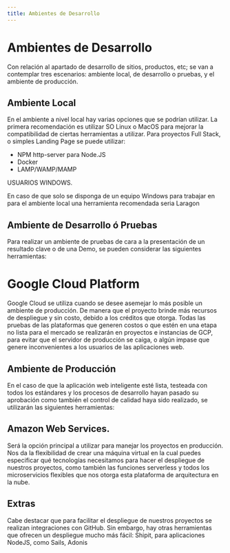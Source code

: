 ```yaml
---
title: Ambientes de Desarrollo
---
```

# Ambientes de Desarrollo
Con relación al apartado de desarrollo de sitios, productos, etc; se van a contemplar tres escenarios: ambiente local, de desarrollo o pruebas, y el ambiente de producción.
## Ambiente Local
En el ambiente a nivel local hay varias opciones que se podrían utilizar. La primera recomendación es utilizar SO Linux o MacOS para mejorar la compatibilidad de ciertas herramientas a utilizar.
Para proyectos Full Stack, o simples Landing Page se puede utilizar:
- NPM http-server para Node.JS
- Docker
- LAMP/WAMP/MAMP

USUARIOS WINDOWS.

En caso de que solo se disponga de un equipo Windows para trabajar en para el ambiente local una herramienta recomendada seria Laragon

## Ambiente de Desarrollo ó Pruebas

Para realizar un ambiente de pruebas de cara a la presentación de un resultado clave o de una Demo, se pueden considerar las siguientes herramientas:

# Google Cloud Platform

Google Cloud se utiliza cuando se desee asemejar lo más posible un ambiente de producción. De manera que el proyecto brinde más recursos de despliegue y sin costo, debido a los créditos que otorga. Todas las pruebas de las plataformas que generen costos o que estén en una etapa no lista para el mercado se realizarán en proyectos e instancias de GCP, para evitar que el servidor de producción se caiga, o algún impase que genere inconvenientes a los usuarios de las aplicaciones web.





## Ambiente de Producción

En el caso de que la aplicación web inteligente esté lista, testeada con todos los estándares y los procesos de desarrollo hayan pasado su aprobación como también el control de calidad haya sido realizado, se utilizarán las siguientes herramientas:

## Amazon Web Services.

Será la opción principal a utilizar para manejar los proyectos en producción. Nos da la flexibilidad de crear una máquina virtual en la cual puedes especificar qué tecnologías necesitamos para hacer el despliegue de nuestros proyectos, como también las funciones serverless y todos los microservicios flexibles que nos otorga esta plataforma de arquitectura en la nube.

## Extras
Cabe destacar que para facilitar el despliegue de nuestros proyectos se realizan integraciones con GitHub. Sin embargo, hay otras herramientas que ofrecen un despliegue mucho más fácil:
Shipit, para aplicaciones NodeJS, como Sails, Adonis
